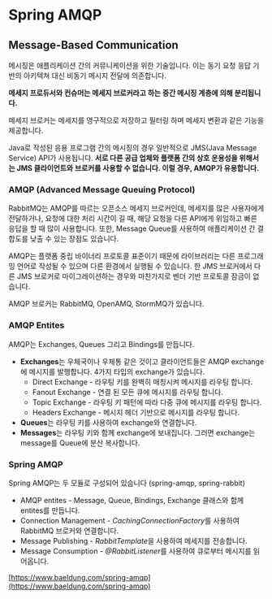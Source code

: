# Spring AMQP

## Message-Based Communication

메시징은 애플리케이션 간의 커뮤니케이션을 위한 기술입니다. 이는 동기 요청 응답 기반의 아키텍쳐 대신 비동기 메시지 전달에 의존합니다. 

**메세지 프로듀서와 컨슈머는 메세지 브로커라고 하는 중간 메시징 계층에 의해 분리됩니다.**

메세지 브로커는 메세지를 영구적으로 저장하고 필터링 하며 메세지 변환과 같은 기능을 제공합니다. 

Java로 작성된 응용 프로그램 간의 메시징의 경우 일반적으로 JMS(Java Message Service) API가 사용됩니다. **서로 다른 공급 업체와 플랫폼 간의 상호 운용성을 위해서는 JMS 클라이언트와 브로커를 사용할 수 없습니다. 이럴 경우, AMQP가 유용합니다.** 

### AMQP (Advanced Message Queuing Protocol)

RabbitMQ는 AMQP를 따르는 오픈소스 메세지 브로커인데, 메세지를 많은 사용자에게 전달하거나, 요청에 대한 처리 시간이 길 때, 해당 요청을 다른 API에게 위임하고 빠른 응답을 할 때 많이 사용합니다. 또한, Message Queue를 사용하여 애플리케이션 간 결합도를 낮출 수 있는 장점도 있습니다.

AMQP는 플랫폼 중립 바이너리 프로토콜 표준이기 때문에 라이브러리는 다른 프로그래밍 언어로 작성될 수 있으며 다른 환경에서 실행될 수 있습니다. 한 JMS 브로커에서 다른 JMS 브로커로 마이그레이션하는 경우와 마찬가지로 벤더 기반 프로토콜 잠금이 없습니다.

AMQP 브로커는 RabbitMQ, OpenAMQ, StormMQ가 있습니다.

### AMQP Entites

AMQP는 Exchanges, Queues 그리고 Bindings를 만듭니다.

- **Exchanges**는 우체국이나 우체통 같은 것이고 클라이언트들은 AMQP exchange에 메시지를 발행합니다. 4가지 타입의 exchange가 있습니다.
    - Direct Exchange - 라우팅 키를 완벽히 매칭시켜 메시지를 라우팅 합니다.
    - Fanout Exchange - 연결 된 모든 큐에 메시지를 라우팅 합니다.
    - Topic Exchange - 라우팅 키 패턴에 따라 다중 큐에 메시지를 라우팅 합니다.
    - Headers Exchange - 메시지 헤더 기반으로 메시지를 라우팅 합니다.
- **Queues**는 라우팅 키를 사용하여 exchange와 연결합니다.
- **Messages**는 라우팅 키와 함께 exchange에 보내집니다. 그러면 exchange는 message를 Queue에 분산 복사합니다.

### Spring AMQP

Spring AMQP는 두 모듈로 구성되어 있습니다 (spring-amqp, spring-rabbit)

- AMQP entites - Message, Queue, Bindings, Exchange 클래스와 함께 entites를 만듭니다.
- Connection Management - *CachingConnectionFactory*를 사용하여 RabbitMQ 브로커와 연결합니다.
- Message Publishing - *RabbitTemplate*을 사용하여 메세지를 전송합니다.
- Message Consumption - *@RabbitListener*를 사용하여 큐로부터 메시지를 읽어옵니다.

[https://www.baeldung.com/spring-amqp](https://www.baeldung.com/spring-amqp)
